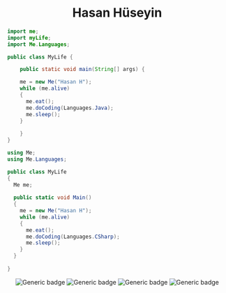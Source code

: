 <div align="center">
<h1>Hasan Hüseyin</h1>
</div>
<div>

```java 
import me;
import myLife;
import Me.Languages;

public class MyLife {

    public static void main(String[] args) {

    me = new Me("Hasan H");
    while (me.alive) 
    {
      me.eat();
      me.doCoding(Languages.Java);
      me.sleep();
    }
  
    }
}
  ```
  
```cs
using Me;
using Me.Languages;

public class MyLife 
{
  Me me;
  
  public static void Main() 
  {
    me = new Me("Hasan H");
    while (me.alive) 
    {
      me.eat();
      me.doCoding(Languages.CSharp);
      me.sleep();
    }
  }
  
}
```
</div>

<div align="center">

![Generic badge](https://img.shields.io/badge/Game-Can-Feda-red.svg)
![Generic badge](https://img.shields.io/badge/engine-Unity-gray.svg)
![Generic badge](https://img.shields.io/badge/language-CSharp-blue.svg)
![Generic badge](https://img.shields.io/badge/language-Java-green.svg)

<br>
</div>
